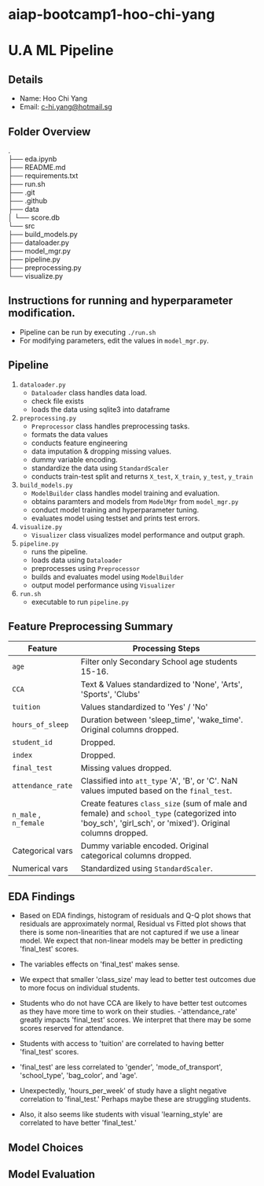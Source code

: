 # aiap-bootcamp1-hoo-chi-yang

# U.A ML Pipeline

##  Details
- Name: Hoo Chi Yang
- Email: c-hi.yang@hotmail.sg

## Folder Overview
.\
├── eda.ipynb\
├── README.md\
├── requirements.txt\
├── run.sh\
├── .git\
├── .github\
├── data\
│   └── score.db\
└── src\
    ├── build_models.py\
    ├── dataloader.py\
    ├── model_mgr.py\
    ├── pipeline.py\
    ├── preprocessing.py\
    └── visualize.py

## Instructions for running and hyperparameter modification. 
- Pipeline can be run by executing `./run.sh`
- For modifying parameters, edit the values in `model_mgr.py`. 

## Pipeline
1. `dataloader.py`
   - `Dataloader` class handles data load.
   - check file exists
   - loads the data using sqlite3 into dataframe
3. `preprocessing.py`
   - `Preprocessor` class handles preprocessing tasks.
   - formats the data values
   - conducts feature engineering
   - data imputation & dropping missing values.
   - dummy variable encoding.
   - standardize the data using `StandardScaler`
   - conducts train-test split and returns `X_test`, `X_train`, `y_test`, `y_train`
4. `build_models.py`
   - `ModelBuilder` class handles model training and evaluation.
   - obtains paramters and models from `ModelMgr` from `model_mgr.py`
   - conduct model training and hyperparameter tuning.
   - evaluates model using testset and prints test errors.
5. `visualize.py`
    - `Visualizer` class visualizes model performance and output graph.     
6. `pipeline.py`
    - runs the pipeline.
    - loads data using `Dataloader`
    - preprocesses using `Preprocessor`
    - builds and evaluates model using `ModelBuilder`
    - output model performance using `Visualizer`
9. `run.sh`
    - executable to run `pipeline.py`

## Feature Preprocessing Summary

| Feature            | Processing Steps                                                                                                                                                                                                                                             |
|--------------------|--------------------------------------------------------------------------------------------------------------------------------------------------------------------------------------------------------------------------------------------------------------|
| `age`              | Filter only Secondary School age students 15-16.|
| `CCA`              | Text & Values standardized to 'None', 'Arts', 'Sports', 'Clubs'|
| `tuition`          | Values standardized to 'Yes' / 'No'|
| `hours_of_sleep`   | Duration between 'sleep_time', 'wake_time'. Original columns dropped.|
| `student_id`       | Dropped.|
| `index`            | Dropped.|
| `final_test`       | Missing values dropped.|
| `attendance_rate`  | Classified into `att_type` 'A', 'B', or 'C'. NaN values imputed based on the `final_test`.|
| `n_male` , `n_female` | Create features `class_size` (sum of male and female) and `school_type` (categorized into 'boy_sch', 'girl_sch', or 'mixed'). Original columns dropped.|
| Categorical vars   | Dummy variable encoded. Original categorical columns dropped.|
| Numerical vars     | Standardized using `StandardScaler`.|


## EDA Findings

- Based on EDA findings, histogram of residuals and Q-Q plot shows that residuals are approximately normal, Residual vs Fitted plot shows that there is some non-linearities that are not captured if we use a linear model. We expect that non-linear models may be better in predicting 'final_test' scores. 


- The variables effects on 'final_test' makes sense. 
- We expect that smaller 'class_size' may lead to better test outcomes due to more focus on individual students. 
- Students who do not have CCA are likely to have better test outcomes as they have more time to work on their studies. 
-'attendance_rate' greatly impacts 'final_test' scores. We interpret that there may be some scores reserved for attendance. 
- Students with access to 'tuition' are correlated to having better 'final_test' scores. 
- 'final_test' are less correlated to 'gender', 'mode_of_transport', 'school_type', 'bag_color', and 'age'.
- Unexpectedly, 'hours_per_week' of study have a slight negative correlation to 'final_test.' Perhaps maybe these are struggling students. 
- Also, it also seems like students with visual 'learning_style' are correlated to have better 'final_test.'


## Model Choices


## Model Evaluation

